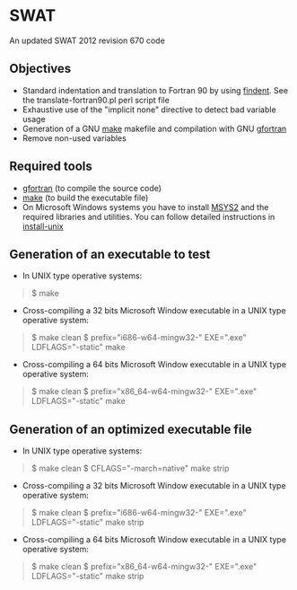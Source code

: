 SWAT
====

An updated SWAT 2012 revision 670 code

Objectives
----------

* Standard indentation and translation to Fortran 90 by using
[findent](https://sourceforge.net/projects/findent). See the
translate-fortran90.pl perl script file
* Exhaustive use of the "implicit none" directive to detect bad variable usage
* Generation of a GNU [make](http://www.gnu.org/software/make) makefile and
compilation with GNU [gfortran](https://gcc.gnu.org/fortran)
* Remove non-used variables

Required tools
--------------

* [gfortran](https://gcc.gnu.org/fortran) (to compile the source code)
* [make](http://www.gnu.org/software/make) (to build the executable file)
* On Microsoft Windows systems you have to install
[MSYS2](http://sourceforge.net/projects/msys2) and the required
libraries and utilities. You can follow detailed instructions in
[install-unix](https://github.com/jburguete/install-unix/blob/master/tutorial.pdf)

Generation of an executable to test
-----------------------------------

* In UNIX type operative systems:
> $ make

* Cross-compiling a 32 bits Microsoft Window executable in a UNIX type operative
system:
> $ make clean
> $ prefix="i686-w64-mingw32-" EXE=".exe" LDFLAGS="-static" make

* Cross-compiling a 64 bits Microsoft Window executable in a UNIX type operative
system:
> $ make clean
> $ prefix="x86\_64-w64-mingw32-" EXE=".exe" LDFLAGS="-static" make


Generation of an optimized executable file
------------------------------------------

* In UNIX type operative systems:
> $ make clean
> $ CFLAGS="-march=native" make strip

* Cross-compiling a 32 bits Microsoft Window executable in a UNIX type operative
system:
> $ make clean
> $ prefix="i686-w64-mingw32-" EXE=".exe" LDFLAGS="-static" make strip

* Cross-compiling a 64 bits Microsoft Window executable in a UNIX type operative
system:
> $ make clean
> $ prefix="x86\_64-w64-mingw32-" EXE=".exe" LDFLAGS="-static" make strip

